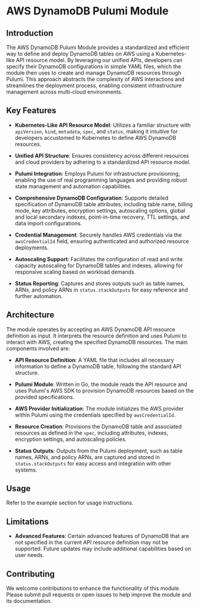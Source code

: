 # AWS DynamoDB Pulumi Module

## Introduction

The AWS DynamoDB Pulumi Module provides a standardized and efficient way to define and deploy DynamoDB tables on AWS using a Kubernetes-like API resource model. By leveraging our unified APIs, developers can specify their DynamoDB configurations in simple YAML files, which the module then uses to create and manage DynamoDB resources through Pulumi. This approach abstracts the complexity of AWS interactions and streamlines the deployment process, enabling consistent infrastructure management across multi-cloud environments.

## Key Features

- **Kubernetes-Like API Resource Model**: Utilizes a familiar structure with `apiVersion`, `kind`, `metadata`, `spec`, and `status`, making it intuitive for developers accustomed to Kubernetes to define AWS DynamoDB resources.

- **Unified API Structure**: Ensures consistency across different resources and cloud providers by adhering to a standardized API resource model.

- **Pulumi Integration**: Employs Pulumi for infrastructure provisioning, enabling the use of real programming languages and providing robust state management and automation capabilities.

- **Comprehensive DynamoDB Configuration**: Supports detailed specification of DynamoDB table attributes, including table name, billing mode, key attributes, encryption settings, autoscaling options, global and local secondary indexes, point-in-time recovery, TTL settings, and data import configurations.

- **Credential Management**: Securely handles AWS credentials via the `awsCredentialId` field, ensuring authenticated and authorized resource deployments.

- **Autoscaling Support**: Facilitates the configuration of read and write capacity autoscaling for DynamoDB tables and indexes, allowing for responsive scaling based on workload demands.

- **Status Reporting**: Captures and stores outputs such as table names, ARNs, and policy ARNs in `status.stackOutputs` for easy reference and further automation.

## Architecture

The module operates by accepting an AWS DynamoDB API resource definition as input. It interprets the resource definition and uses Pulumi to interact with AWS, creating the specified DynamoDB resources. The main components involved are:

- **API Resource Definition**: A YAML file that includes all necessary information to define a DynamoDB table, following the standard API structure.

- **Pulumi Module**: Written in Go, the module reads the API resource and uses Pulumi's AWS SDK to provision DynamoDB resources based on the provided specifications.

- **AWS Provider Initialization**: The module initializes the AWS provider within Pulumi using the credentials specified by `awsCredentialId`.

- **Resource Creation**: Provisions the DynamoDB table and associated resources as defined in the `spec`, including attributes, indexes, encryption settings, and autoscaling policies.

- **Status Outputs**: Outputs from the Pulumi deployment, such as table names, ARNs, and policy ARNs, are captured and stored in `status.stackOutputs` for easy access and integration with other systems.

## Usage

Refer to the example section for usage instructions.

## Limitations

- **Advanced Features**: Certain advanced features of DynamoDB that are not specified in the current API resource definition may not be supported. Future updates may include additional capabilities based on user needs.

## Contributing

We welcome contributions to enhance the functionality of this module. Please submit pull requests or open issues to help improve the module and its documentation.

